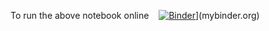 To run the above notebook online &nbsp;&nbsp; [![Binder](https://mybinder.org/badge_logo.svg)](https://binder.plutojl.org/v0.19.12/open?url=https%253A%252F%252Fraw.githubusercontent.com%252Fphgelado%252FLearning2Flow%252Ftree%252Fmain%252FVortexMethods%252FRandomWalk%252Frandomwalk.jl)](mybinder.org)
